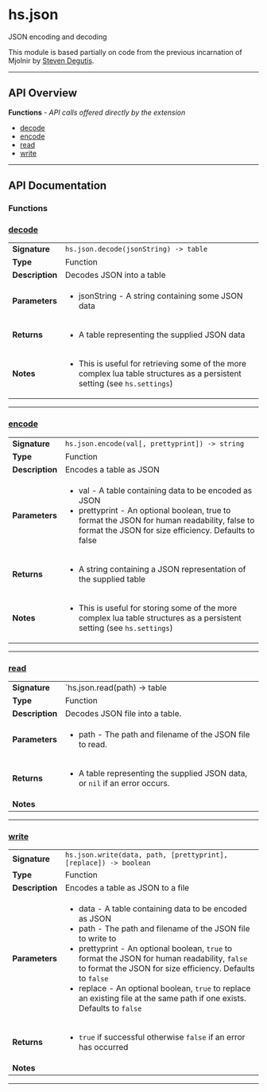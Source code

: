 # hs.json

JSON encoding and decoding

This module is based partially on code from the previous incarnation of Mjolnir by [Steven Degutis](https://github.com/sdegutis/).


---

## API Overview
**Functions** - _API calls offered directly by the extension_
 * [decode](#decode)
 * [encode](#encode)
 * [read](#read)
 * [write](#write)


---

## API Documentation

### Functions


### [decode](#decode)

|                                             |                                                                                     |
| --------------------------------------------|-------------------------------------------------------------------------------------|
| **Signature**                               | `hs.json.decode(jsonString) -> table`                                                                    |
| **Type**                                    | Function                                                                     |
| **Description**                             | Decodes JSON into a table                                                                     |
| **Parameters**                              | <ul><li>jsonString - A string containing some JSON data</li></ul> |
| **Returns**                                 | <ul><li>A table representing the supplied JSON data</li></ul>          |
| **Notes**                                   | <ul><li>This is useful for retrieving some of the more complex lua table structures as a persistent setting (see `hs.settings`)</li></ul>                |

---

### [encode](#encode)

|                                             |                                                                                     |
| --------------------------------------------|-------------------------------------------------------------------------------------|
| **Signature**                               | `hs.json.encode(val[, prettyprint]) -> string`                                                                    |
| **Type**                                    | Function                                                                     |
| **Description**                             | Encodes a table as JSON                                                                     |
| **Parameters**                              | <ul><li>val - A table containing data to be encoded as JSON</li><li>prettyprint - An optional boolean, true to format the JSON for human readability, false to format the JSON for size efficiency. Defaults to false</li></ul> |
| **Returns**                                 | <ul><li>A string containing a JSON representation of the supplied table</li></ul>          |
| **Notes**                                   | <ul><li>This is useful for storing some of the more complex lua table structures as a persistent setting (see `hs.settings`)</li></ul>                |

---

### [read](#read)

|                                             |                                                                                     |
| --------------------------------------------|-------------------------------------------------------------------------------------|
| **Signature**                               | `hs.json.read(path) -> table | nil`                                                                    |
| **Type**                                    | Function                                                                     |
| **Description**                             | Decodes JSON file into a table.                                                                     |
| **Parameters**                              | <ul><li>path - The path and filename of the JSON file to read.</li></ul> |
| **Returns**                                 | <ul><li>A table representing the supplied JSON data, or `nil` if an error occurs.</li></ul>          |
| **Notes**                                   | <ul></ul>                |

---

### [write](#write)

|                                             |                                                                                     |
| --------------------------------------------|-------------------------------------------------------------------------------------|
| **Signature**                               | `hs.json.write(data, path, [prettyprint], [replace]) -> boolean`                                                                    |
| **Type**                                    | Function                                                                     |
| **Description**                             | Encodes a table as JSON to a file                                                                     |
| **Parameters**                              | <ul><li>data - A table containing data to be encoded as JSON</li><li>path - The path and filename of the JSON file to write to</li><li>prettyprint - An optional boolean, `true` to format the JSON for human readability, `false` to format the JSON for size efficiency. Defaults to `false`</li><li>replace - An optional boolean, `true` to replace an existing file at the same path if one exists. Defaults to `false`</li></ul> |
| **Returns**                                 | <ul><li>`true` if successful otherwise `false` if an error has occurred</li></ul>          |
| **Notes**                                   | <ul></ul>                |

---
